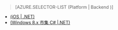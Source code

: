 > [AZURE.SELECTOR-LIST (Platform | Backend )]
- [(iOS | .NET)](../articles/mobile-services-dotnet-backend-ios-adal-sso-authentication.md)
- [(Windows 8.x 市集 C# |.NET)](../articles/mobile-services-windows-store-dotnet-adal-sso-authentication.md)


